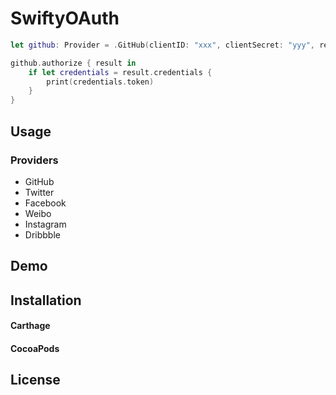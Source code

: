 # SwiftyOAuth

```swift
let github: Provider = .GitHub(clientID: "xxx", clientSecret: "yyy", redirectURL: "myapp://callback")

github.authorize { result in
    if let credentials = result.credentials {
        print(credentials.token)
    }
}
```

## Usage

### Providers

- GitHub
- Twitter
- Facebook
- Weibo
- Instagram
- Dribbble

## Demo

## Installation

#### Carthage

#### CocoaPods

## License
